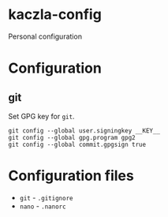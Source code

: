 # kaczla-config

Personal configuration

# Configuration

## git

Set GPG key for `git`.

```
git config --global user.signingkey __KEY__
git config --global gpg.program gpg2
git config --global commit.gpgsign true
```

# Configuration files

- `git` - `.gitignore`
- `nano` - `.nanorc`
